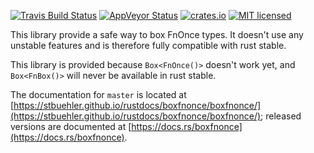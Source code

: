 [![Travis Build Status](https://travis-ci.org/stbuehler/rust-boxfnonce.svg?branch=master)](https://travis-ci.org/stbuehler/rust-boxfnonce)
[![AppVeyor Status](https://ci.appveyor.com/api/projects/status/rilrs513t5p68b0d?svg=true)](https://ci.appveyor.com/project/stbuehler/rust-boxfnonce)
[![crates.io](https://img.shields.io/crates/v/boxfnonce.svg)](https://crates.io/crates/boxfnonce)
[![MIT licensed](https://img.shields.io/badge/license-MIT-blue.svg)](./LICENSE)

This library provide a safe way to box FnOnce types.  It doesn't use any
unstable features and is therefore fully compatible with rust stable.

This library is provided because `Box<FnOnce()>` doesn't work yet, and
`Box<FnBox()>` will never be available in rust stable.

The documentation for `master` is located at [https://stbuehler.github.io/rustdocs/boxfnonce/boxfnonce/](https://stbuehler.github.io/rustdocs/boxfnonce/boxfnonce/); released versions are documented at [https://docs.rs/boxfnonce](https://docs.rs/boxfnonce).
